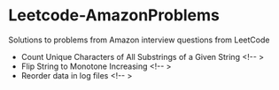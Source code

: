 # Leetcode-AmazonProblems
Solutions to problems from Amazon interview questions from LeetCode

* Count Unique Characters of All Substrings of a Given String <!-- >
* Flip String to Monotone Increasing <!-- >
* Reorder data in log files <!-- >